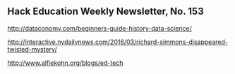 ## Hack Education Weekly Newsletter, No. 153

http://dataconomy.com/beginners-guide-history-data-science/

http://interactive.nydailynews.com/2016/03/richard-simmons-disappeared-twisted-mystery/

http://www.alfiekohn.org/blogs/ed-tech
